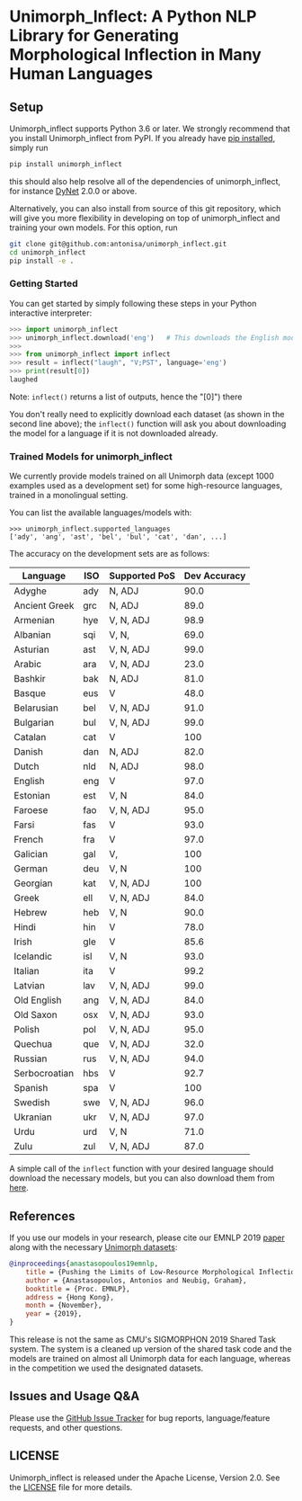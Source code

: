 # Unimorph_Inflect: A Python NLP Library for Generating Morphological Inflection in Many Human Languages

## Setup

Unimorph_inflect supports Python 3.6 or later. We strongly recommend that you install Unimorph_inflect from PyPI. If you already have [pip installed](https://pip.pypa.io/en/stable/installing/), simply run
```bash
pip install unimorph_inflect
```
this should also help resolve all of the dependencies of unimorph_inflect, for instance [DyNet](https://dynet.readthedocs.io/) 2.0.0 or above.

Alternatively, you can also install from source of this git repository, which will give you more flexibility in developing on top of unimorph_inflect and training your own models. For this option, run
```bash
git clone git@github.com:antonisa/unimorph_inflect.git
cd unimorph_inflect
pip install -e .
```

### Getting Started

You can get started by simply following these steps in your Python interactive interpreter:

```python
>>> import unimorph_inflect
>>> unimorph_inflect.download('eng')   # This downloads the English models, if you don't have them already
>>>
>>> from unimorph_inflect import inflect
>>> result = inflect("laugh", "V;PST", language='eng')
>>> print(result[0])
laughed
```
Note: `inflect()` returns a list of outputs, hence the "[0]") there

You don't really need to explicitly download each dataset (as shown in the second line above); the `inflect()` function will ask you about downloading the model for a language if it is not downloaded already.

### Trained Models for unimorph_inflect

We currently provide models trained on all Unimorph data (except 1000 examples used as a development set) for some high-resource languages, trained in a monolingual setting. 

You can list the available languages/models with:
```
>>> unimorph_inflect.supported_languages
['ady', 'ang', 'ast', 'bel', 'bul', 'cat', 'dan', ...]
```

The accuracy on the development sets are as follows:

| Language      | ISO | Supported PoS | Dev Accuracy |
|---------------|-----|---------------|--------------|
| Adyghe        | ady | N, ADJ        | 90.0         |
| Ancient Greek | grc | N, ADJ        | 89.0         |
| Armenian      | hye | V, N, ADJ     | 98.9         |
| Albanian      | sqi | V, N,         | 69.0         |
| Asturian      | ast | V, N, ADJ     | 99.0         |
| Arabic        | ara | V, N, ADJ     | 23.0         |
| Bashkir       | bak | N, ADJ        | 81.0         |
| Basque        | eus | V             | 48.0         |
| Belarusian    | bel | V, N, ADJ     | 91.0         |
| Bulgarian     | bul | V, N, ADJ     | 99.0         |
| Catalan       | cat | V             | 100          |
| Danish        | dan | N, ADJ        | 82.0         |
| Dutch         | nld | N, ADJ        | 98.0         |
| English       | eng | V             | 97.0         |
| Estonian      | est | V, N          | 84.0         |
| Faroese       | fao | V, N, ADJ     | 95.0         |
| Farsi         | fas | V             | 93.0         |
| French        | fra | V             | 97.0         |
| Galician      | gal | V,            | 100          |
| German        | deu | V, N          | 100          |
| Georgian      | kat | V, N, ADJ     | 100          |
| Greek         | ell | V, N, ADJ     | 84.0         |
| Hebrew        | heb | V, N          | 90.0         |
| Hindi         | hin | V             | 78.0         |
| Irish         | gle | V             | 85.6         |
| Icelandic     | isl | V, N          | 93.0         |
| Italian       | ita | V             | 99.2         |
| Latvian       | lav | V, N, ADJ     | 99.0         |
| Old English   | ang | V, N, ADJ     | 84.0         |
| Old Saxon     | osx | V, N, ADJ     | 93.0         |
| Polish        | pol | V, N, ADJ     | 95.0         |
| Quechua       | que | V, N, ADJ     | 32.0         |
| Russian       | rus | V, N, ADJ     | 94.0         |
| Serbocroatian | hbs | V             | 92.7         |
| Spanish       | spa | V             | 100          |
| Swedish       | swe | V, N, ADJ     | 96.0         |
| Ukranian      | ukr | V, N, ADJ     | 97.0         |
| Urdu          | urd | V, N          | 71.0         |
| Zulu          | zul | V, N, ADJ     | 87.0         |


A simple call of the `inflect` function with your desired language should download the necessary models, but you can also download them from [here](https://github.com/antonisa/unimorph_inflect/blob/master/models).

## References

If you use our models in your research, please cite our EMNLP 2019 [paper](https://www.aclweb.org/anthology/D19-1091.pdf) along with the necessary [Unimorph datasets](http://www.lrec-conf.org/proceedings/lrec2018/pdf/789.pdf):

```bibtex
@inproceedings{anastasopoulos19emnlp,
    title = {Pushing the Limits of Low-Resource Morphological Inflection},
    author = {Anastasopoulos, Antonios and Neubig, Graham},
    booktitle = {Proc. EMNLP},
    address = {Hong Kong},
    month = {November},
    year = {2019},
}
```

This release is not the same as CMU's SIGMORPHON 2019 Shared Task system. The system is a cleaned up version of the shared task code and the models are trained on almost all Unimorph data for each language, whereas in the competition we used the designated datasets.

## Issues and Usage Q&A

Please use the [GitHub Issue Tracker](https://github.com/antonisa/unimorph_inflect/issues) for bug reports, language/feature requests, and other questions.

## LICENSE

Unimorph_inflect is released under the Apache License, Version 2.0. See the [LICENSE](https://github.com/antonisa/unimorph_inflect/LICENSE) file for more details.